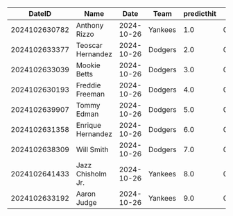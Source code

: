 DateID         |  Name               |  Date        |  Team     |  predicthit  |  predicthitproba     |  hitbool  |  Last7DaysAVG  |  Last15DaysAVG  |  Last30DaysAVG
---------------|---------------------|--------------|-----------|--------------|----------------------|-----------|----------------|-----------------|---------------
2024102630782  |  Anthony Rizzo      |  2024-10-26  |  Yankees  |  1.0         |  0.6080629127636061  |  False    |  0.545         |  0.323          |  0.247
2024102633377  |  Teoscar Hernandez  |  2024-10-26  |  Dodgers  |  2.0         |  0.6076879974494466  |  False    |  0.375         |  0.319          |  0.329
2024102633039  |  Mookie Betts       |  2024-10-26  |  Dodgers  |  3.0         |  0.6025360091382757  |  False    |  0.15          |  0.204          |  0.258
2024102630193  |  Freddie Freeman    |  2024-10-26  |  Dodgers  |  4.0         |  0.6022758291230736  |  False    |  0.25          |  0.316          |  0.259
2024102639907  |  Tommy Edman        |  2024-10-26  |  Dodgers  |  5.0         |  0.6017545445102596  |  False    |  0.091         |  0.122          |  0.222
2024102631358  |  Enrique Hernandez  |  2024-10-26  |  Dodgers  |  6.0         |  0.5989885764211456  |  False    |  0.421         |  0.375          |  0.308
2024102638309  |  Will Smith         |  2024-10-26  |  Dodgers  |  7.0         |  0.5983102744299521  |  False    |  0.333         |  0.25           |  0.265
2024102641433  |  Jazz Chisholm Jr.  |  2024-10-26  |  Yankees  |  8.0         |  0.5980142051682522  |  False    |  0.25          |  0.179          |  0.233
2024102633192  |  Aaron Judge        |  2024-10-26  |  Yankees  |  9.0         |  0.596223260974147   |  False    |  0.286         |  0.333          |  0.277
